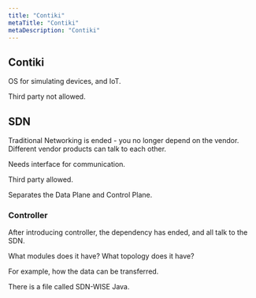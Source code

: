 ```yaml
---
title: "Contiki"
metaTitle: "Contiki"
metaDescription: "Contiki"
---
```


## Contiki

OS for simulating devices, and IoT.

Third party not allowed.

## SDN

Traditional Networking is ended - you no longer depend on the vendor. Different vendor products can talk to each other.

Needs interface for communication.

Third party allowed.

Separates the Data Plane and Control Plane.

### Controller

After introducing controller, the dependency has ended, and all talk to the SDN.

What modules does it have? What topology does it have?

For example, how the data can be transferred.

There is a file called SDN-WISE Java.
